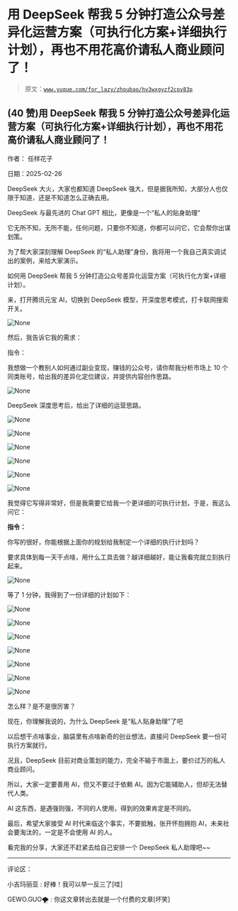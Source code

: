# 用 DeepSeek 帮我 5 分钟打造公众号差异化运营方案（可执行化方案+详细执行计划），再也不用花高价请私人商业顾问了！

> 原文：[`www.yuque.com/for_lazy/zhoubao/hv3wxgyzf2cpv83p`](https://www.yuque.com/for_lazy/zhoubao/hv3wxgyzf2cpv83p)

## (40 赞)用 DeepSeek 帮我 5 分钟打造公众号差异化运营方案（可执行化方案+详细执行计划），再也不用花高价请私人商业顾问了！

作者： 任样花子

日期：2025-02-26

DeepSeek 大火，大家也都知道 DeepSeek 强大，但是据我所知，大部分人也仅限于知道，还是不知道怎么正确去用。

DeepSeek 与最先进的 Chat GPT 相比，更像是一个“私人的贴身助理”

它无所不知，无所不能，任何问题，只要你不知道，你都可以问它，它会帮你出谋划策。

为了帮大家深刻理解 DeepSeek 的“私人助理”身份，我将用一个我自己真实调试出的案例，来给大家演示。

如何用 DeepSeek 帮我 5 分钟打造公众号差异化运营方案（可执行化方案+详细计划）。

来，打开腾讯元宝 AI，切换到 DeepSeek 模型，开深度思考模式，打卡联网搜索开关。

![](img/2420bc76d7eea24008420e0c008feb6d.png "None")

然后，我告诉它我的需求：

指令：

我想做一个教别人如何通过副业变现，赚钱的公众号，请你帮我分析市场上 10 个同类账号，给出我的差异化定位建议，并提供内容创作思路。

![](img/a9d829c10e737021f786f8467c9d999d.png "None")

DeepSeek 深度思考后，给出了详细的运营思路。

![](img/6a8ab3ec9414f310f84d73848a358e78.png "None")

![](img/99c4fb16eab4742af9fab93d25a00e5c.png "None")

![](img/de91c33088ef8c735c8c91d94900b2d9.png "None")

![](img/b0ea7fa315bcf8a8417ec31d034e7f0c.png "None")

![](img/979163c433f534252889deb7bef32e0c.png "None")

![](img/065c6c13cde6567729a3bbe6c89042ce.png "None")

我觉得它写得非常好，但是我需要它给我一个更详细的可执行计划，于是，我这么问它：

**指令：**

你写的很好，你能根据上面你的规划给我制定一个详细的执行计划吗？

要求具体到每一天干点啥，用什么工具去做？越详细越好，能让我看完就立刻执行起来。

![](img/1f1de052402d108d316eb2f4e84fa6bf.png "None")

等了 1 分钟，我得到了一份详细的计划如下：

![](img/94eabf876896685aceec598a047df8a5.png "None")

![](img/8866e12ab216e6746f19c8bb6921466d.png "None")

![](img/0c7ab6e59ea9ae8ba8d4378ed84bce71.png "None")

![](img/8764055d85618e3e71d8d9a8567efc60.png "None")

![](img/882dcdb56c4c671bf784ebfaf4042cb4.png "None")

![](img/c868aad361a143a3da580807d5701afa.png "None")

![](img/a93cb83eda40cede6d6ea4d74d2640b7.png "None")

怎么样？是不是很厉害？

现在，你理解我说的，为什么 DeepSeek 是“私人贴身助理”了吧

以后想干点啥事业，脑袋里有点啥新奇的创业想法，直接问 DeepSeek 要一份可执行方案就行。

况且，DeepSeek 目前对商业策划的能力，完全不输于市面上，要价过万的私人商业顾问。

所以，大家一定要善用 AI，但又不要过于依赖 AI。因为它能辅助人，但却无法替代人类。

AI 这东西，是遇强则强，不同的人使用，得到的效果肯定是不同的。

最后，希望大家接受 AI 时代来临这个事实，不要抵触，张开怀抱拥抱 AI，未来社会要淘汰的，一定是不会使用 AI 的人。

看完我的分享，大家还不赶紧去给自己安排一个 DeepSeek 私人助理吧~~

* * *

评论区：

小吉玛丽亚 : 好棒！我可以举一反三了[哇]

GEWO.GUO🌪 : 你这文章转出去就是一个付费的文章[坏笑]